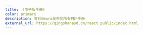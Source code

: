 ```yaml
---
title: 《电子版手册》
color: primary
description: 青衫Neuro发布的所有PDF手册
external_url: https://qingshanasd.cn/react_public/index.html
---
```

